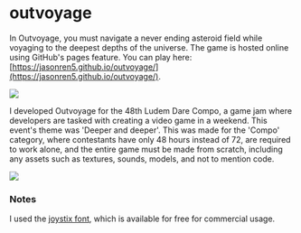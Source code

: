 # outvoyage

In Outvoyage, you must navigate a never ending asteroid field while voyaging to the deepest depths of the universe. The game is hosted online using GitHub's pages feature. You can play here: [https://jasonren5.github.io/outvoyage/](https://jasonren5.github.io/outvoyage/).

![](https://i.imgur.com/VBommjC.png) 


I developed Outvoyage for the 48th Ludem Dare Compo, a game jam where developers are tasked with creating a video game in a weekend. This event's theme was 'Deeper and deeper'. This was made for the 'Compo' category, where contestants have only 48 hours instead of 72, are required to work alone, and the entire game must be made from scratch, including any assets such as textures, sounds, models, and not to mention code.

![](https://i.imgur.com/vpbqhLO.png)


### Notes

I used the [joystix font](https://typodermicfonts.com/proportional-joystix/), which is available for free for commercial usage.
